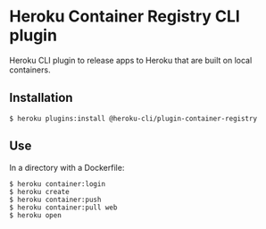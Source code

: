# Heroku Container Registry CLI plugin

Heroku CLI plugin to release apps to Heroku that are built on local containers.

## Installation

```
$ heroku plugins:install @heroku-cli/plugin-container-registry
```

## Use

In a directory with a Dockerfile:

```
$ heroku container:login
$ heroku create
$ heroku container:push
$ heroku container:pull web
$ heroku open
```
